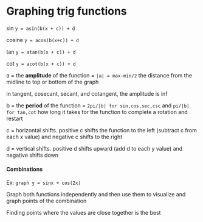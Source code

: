 # Graphing trig functions

sin `y = asin(b(x + c)) + d`

cosine `y = acos(b(x+c)) + d`

tan `y = atan(b(x + c)) + d`

cot `y = acot(b(x + c)) + d`

a = the **amplitude** of the function = `|a| = max-min/2` the distance from the midline to top or bottom of the graph

in tangent, cosecant, secant, and cotangent, the amplitude is inf

b = the **period** of the function = `2pi/|b| for sin,cos,sec,csc` and `pi/|b| for tan,cot`
how long it takes for the function to complete a rotation and restart

c = horizontal shifts. positive c shifts the function to the left (subtract c from each x value) and negative c shifts to the right

d = vertical shifts. positive d shifts upward (add d to each y value) and negative shifts down

#### Combinations

Ex: `graph y = sinx + cos(2x)`

Graph both functions independently and then use them to visualize and graph points of the combination

Finding points where the values are close together is the best
